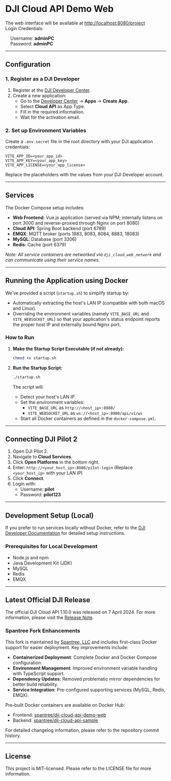 # DJI Cloud API Demo Web

The web interface will be available at [http://localhost:8080/project](http://localhost:8080/project)  
Login Credentials:  

&nbsp;&nbsp;&nbsp;&nbsp;Username: **adminPC**  
&nbsp;&nbsp;&nbsp;&nbsp;Password: **adminPC**

---

## Configuration

### 1. Register as a DJI Developer

1. Register at the [DJI Developer Center](https://account.dji.com/register?appId=dji_sdk&backUrl=https%3A%2F%2Fdeveloper.dji.com%2Fuser&locale=en_US).
2. Create a new application:
   - Go to the [Developer Center](https://developer.dji.com/user) → **Apps** → **Create App**.
   - Select **Cloud API** as App Type.
   - Fill in the required information.
   - Wait for the activation email.

### 2. Set up Environment Variables

Create a `.env.secret` file in the root directory with your DJI application credentials:

```env
VITE_APP_ID=<your_app_id>
VITE_APP_KEY=<your_app_key>
VITE_APP_LICENSE=<your_app_license>
```

Replace the placeholders with the values from your DJI Developer account.

---

## Services

The Docker Compose setup includes:

- **Web Frontend**: Vue.js application (served via NPM; internally listens on port 3000 and reverse-proxied through Nginx on port 8080)
- **Cloud API**: Spring Boot backend (port 6789)
- **EMQX**: MQTT broker (ports 1883, 8083, 8084, 8883, 18083)
- **MySQL**: Database (port 3306)
- **Redis**: Cache (port 6379)

_Note: All service containers are networked via `dji_cloud_web_network` and can communicate using their service names._

---

## Running the Application using Docker

We've provided a script (`startup.sh`) to simplify startup by:

- Automatically extracting the host's LAN IP (compatible with both macOS and Linux).
- Overriding the environment variables (namely `VITE_BASE_URL` and `VITE_WEBSOCKET_URL`) so that your application's status endpoint reports the proper host IP and externally bound Nginx port.

### How to Run

1. **Make the Startup Script Executable (if not already):**

   ```bash
   chmod +x startup.sh
   ```

2. **Run the Startup Script:**

   ```bash
   ./startup.sh
   ```

   The script will:

   - Detect your host's LAN IP.
   - Set the environment variables:
     - `VITE_BASE_URL` as `http://<host_ip>:8080/`
     - `VITE_WEBSOCKET_URL` as `ws://<host_ip>:8080/api/v1/ws`
   - Start all Docker containers as defined in the `docker-compose.yml`.

---

## Connecting DJI Pilot 2

1. Open DJI Pilot 2.
2. Navigate to **Cloud Services**.
3. Click **Open Platforms** in the bottom right.
4. Enter: `http://<your_host_ip>:8080/pilot-login` (Replace `<your_host_ip>` with your LAN IP)
5. Click **Connect**.
6. Login with:
   - Username: **pilot**
   - Password: **pilot123**

---

## Development Setup (Local)

If you prefer to run services locally without Docker, refer to the [DJI Developer Documentation](https://developer.dji.com/doc/cloud-api-tutorial/cn/) for detailed setup instructions.

### Prerequisites for Local Development

- Node.js and npm
- Java Development Kit (JDK)
- MySQL
- Redis
- EMQX

---

## Latest Official DJI Release

The official DJI Cloud API 1.10.0 was released on 7 April 2024. For more information, please visit the [Release Note](https://developer.dji.com/doc/cloud-api-tutorial/cn/).

### Spantree Fork Enhancements

This fork is maintained by [Spantree, LLC](https://spantree.net) and includes first-class Docker support for easier deployment. Key improvements include:

- **Containerized Deployment**: Complete Docker and Docker Compose configuration.
- **Environment Management**: Improved environment variable handling with TypeScript support.
- **Dependency Updates**: Removed problematic mirror dependencies for better build reliability.
- **Service Integration**: Pre-configured supporting services (MySQL, Redis, EMQX).

Pre-built Docker containers are available on Docker Hub:

- Frontend: [spantree/dji-cloud-api-demo-web](https://hub.docker.com/repository/docker/spantree/dji-cloud-api-demo-web)
- Backend: [spantree/dji-cloud-api-sample](https://hub.docker.com/repository/docker/spantree/dji-cloud-api-sample)

For detailed changelog information, please refer to the repository commit history.

---

## License

This project is MIT-licensed. Please refer to the LICENSE file for more information.
